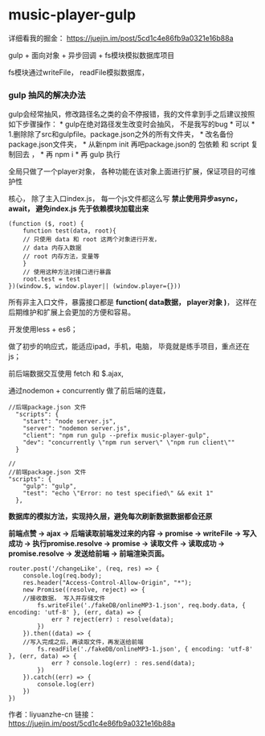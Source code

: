 # music-player-gulp

详细看我的掘金： https://juejin.im/post/5cd1c4e86fb9a0321e16b88a

gulp + 面向对象 + 异步回调 + fs模块模拟数据库项目

fs模块通过writeFile， readFile模拟数据库， 

<h3>gulp 抽风的解决办法</h3>
gulp会经常抽风，修改路径名之类的会不停报错，我的文件拿到手之后建议按照如下步骤操作：
 * gulp在绝对路径发生改变时会抽风， 不是我写的bug
 * 可以
 * 1.删除除了src和gulpfile。package.json之外的所有文件夹，
 * 改名备份 package.json文件夹， 
 * 从新npm init 再吧package.json的 包依赖 和 script 复制回去 ，
 * 再 npm i
 * 再 gulp 执行
 
 
 全局只做了一个player对象， 各种功能在该对象上面进行扩展，保证项目的可维护性

核心， 除了主入口index.js， 每一个js文件都这么写
**禁止使用异步async， await， 避免index.js 先于依赖模块加载出来**
```
(function ($, root) {
    function test(data, root){
    // 只使用 data 和 root 这两个对象进行开发，
    // data 内存入数据
    // root 内存方法，变量等
    }
    // 使用这种方法对接口进行暴露
    root.test = test 
})(window.$, window.player|| (window.player={}))

```

所有非主入口文件，暴露接口都是 **function( data数据， player对象 )**，
这样在后期维护和扩展上会更加的方便和容易。

开发使用less + es6；

做了初步的响应式，能适应ipad，手机，电脑， 毕竟就是练手项目，重点还在js；

前后端数据交互使用 fetch 和 $.ajax,

通过nodemon + concurrently 做了前后端的连载，
```
//后端package.json 文件
  "scripts": {
    "start": "node server.js",
    "server": "nodemon server.js",
    "client": "npm run gulp --prefix music-player-gulp",
    "dev": "concurrently \"npm run server\" \"npm run client\""
  }
```
```
//
//前端package.json 文件
"scripts": {
    "gulp": "gulp",
    "test": "echo \"Error: no test specified\" && exit 1"
  },
```


**数据库的模拟方法，实现持久层，避免每次刷新数据数据都会还原**

**前端点赞 -> ajax -> 后端读取前端发过来的内容 -> promise -> writeFile -> 写入成功 -> 执行promise.resolve -> promise -> 读取文件 -> 读取成功 -> promise.resolve -> 发送给前端 -> 前端渲染页面。**

```
router.post('/changeLike', (req, res) => {
    console.log(req.body);
    res.header("Access-Control-Allow-Origin", "*");
    new Promise((resolve, reject) => {
    //接收数据， 写入并存储文件
        fs.writeFile('./fakeDB/onlineMP3-1.json', req.body.data, { encoding: 'utf-8' }, (err, data) => {
            err ? reject(err) : resolve(data);
        })
    }).then((data) => {
    //写入完成之后，再读取文件，再发送给前端
        fs.readFile('./fakeDB/onlineMP3-1.json', { encoding: 'utf-8' }, (err, data) => {
            err ? console.log(err) : res.send(data);
        })
    }).catch((err) => {
        console.log(err)
    })
})
```

作者：liyuanzhe-cn
链接：https://juejin.im/post/5cd1c4e86fb9a0321e16b88a


